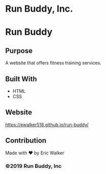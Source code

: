 
# Run Buddy, Inc.

# Run Buddy


## Purpose
A website that offers fitness training services.

## Built With
* HTML
* CSS

## Website
https://ewalker518.github.io/run-buddy/

## Contribution
Made with ❤️ by Eric Walker


### ©️2019 Run Buddy, Inc

